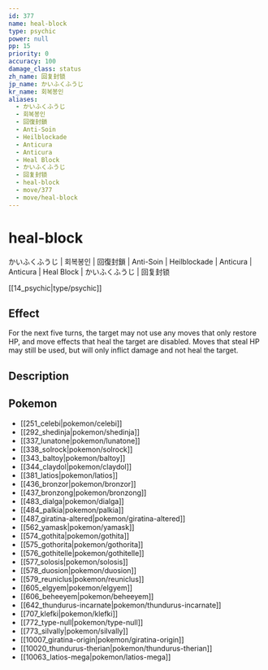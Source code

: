 ```yaml
---
id: 377
name: heal-block
type: psychic
power: null
pp: 15
priority: 0
accuracy: 100
damage_class: status
zh_name: 回复封锁
jp_name: かいふくふうじ
kr_name: 회복봉인
aliases:
  - かいふくふうじ
  - 회복봉인
  - 回復封鎖
  - Anti-Soin
  - Heilblockade
  - Anticura
  - Anticura
  - Heal Block
  - かいふくふうじ
  - 回复封锁
  - heal-block
  - move/377
  - move/heal-block
---
```

# heal-block
    
かいふくふうじ | 회복봉인 | 回復封鎖 | Anti-Soin | Heilblockade | Anticura | Anticura | Heal Block | かいふくふうじ | 回复封锁

[[14_psychic|type/psychic]]

## Effect

For the next five turns, the target may not use any moves that only restore HP, and move effects that heal the target are disabled.  Moves that steal HP may still be used, but will only inflict damage and not heal the target.

## Description



## Pokemon

- [[251_celebi|pokemon/celebi]]
- [[292_shedinja|pokemon/shedinja]]
- [[337_lunatone|pokemon/lunatone]]
- [[338_solrock|pokemon/solrock]]
- [[343_baltoy|pokemon/baltoy]]
- [[344_claydol|pokemon/claydol]]
- [[381_latios|pokemon/latios]]
- [[436_bronzor|pokemon/bronzor]]
- [[437_bronzong|pokemon/bronzong]]
- [[483_dialga|pokemon/dialga]]
- [[484_palkia|pokemon/palkia]]
- [[487_giratina-altered|pokemon/giratina-altered]]
- [[562_yamask|pokemon/yamask]]
- [[574_gothita|pokemon/gothita]]
- [[575_gothorita|pokemon/gothorita]]
- [[576_gothitelle|pokemon/gothitelle]]
- [[577_solosis|pokemon/solosis]]
- [[578_duosion|pokemon/duosion]]
- [[579_reuniclus|pokemon/reuniclus]]
- [[605_elgyem|pokemon/elgyem]]
- [[606_beheeyem|pokemon/beheeyem]]
- [[642_thundurus-incarnate|pokemon/thundurus-incarnate]]
- [[707_klefki|pokemon/klefki]]
- [[772_type-null|pokemon/type-null]]
- [[773_silvally|pokemon/silvally]]
- [[10007_giratina-origin|pokemon/giratina-origin]]
- [[10020_thundurus-therian|pokemon/thundurus-therian]]
- [[10063_latios-mega|pokemon/latios-mega]]

